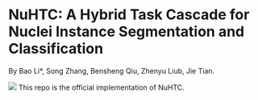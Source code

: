 # NuHTC: A Hybrid Task Cascade for Nuclei Instance Segmentation and Classification

By Bao Li*, Song Zhang, Bensheng Qiu, Zhenyu Liub, Jie Tian.

![](./resources/nuhtc.png)
This repo is the official implementation of NuHTC.